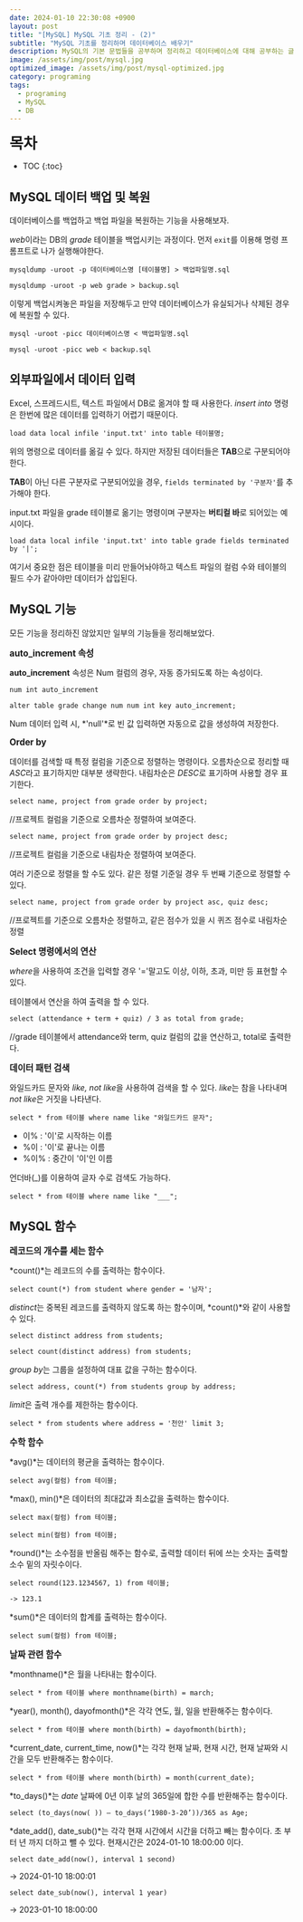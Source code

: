 ```yaml
---
date: 2024-01-10 22:30:08 +0900
layout: post
title: "[MySQL] MySQL 기초 정리 - (2)"
subtitle: "MySQL 기초를 정리하며 데이터베이스 배우기"
description: MySQL의 기본 문법들을 공부하며 정리하고 데이터베이스에 대해 공부하는 글
image: /assets/img/post/mysql.jpg
optimized_image: /assets/img/post/mysql-optimized.jpg
category: programing
tags:
  - programing
  - MySQL
  - DB
---
```


<span style="font-size:1.9em; font-weight:bold;">목차</span>
* TOC
{:toc}


## MySQL 데이터 백업 및 복원

데이터베이스를 백업하고 백업 파일을 복원하는 기능을 사용해보자.

*web*이라는 DB의 *grade* 테이블을 백업시키는 과정이다.
먼저 `exit`를 이용해 명령 프롬프트로 나가 실행해야한다.

`mysqldump -uroot -p 데이터베이스명 [테이블명] > 백업파일명.sql`

`mysqldump -uroot -p web grade > backup.sql`

이렇게 백업시켜놓은 파일을 저장해두고 만약 데이터베이스가 유실되거나 삭제된 경우에 복원할 수 있다.

`mysql -uroot -picc 데이터베이스명 < 백업파일명.sql`

`mysql -uroot -picc web < backup.sql`


## 외부파일에서 데이터 입력

Excel, 스프레드시트, 텍스트 파일에서 DB로 옮겨야 할 때 사용한다. *insert into* 명령은 한번에 많은 데이터를 입력하기 어렵기 때문이다.

`load data local infile 'input.txt' into table 테이블명;`

위의 명령으로 데이터를 옮길 수 있다. 하지만 저장된 데이터들은 **TAB**으로 구분되어야 한다.

**TAB**이 아닌 다른 구분자로 구분되어있을 경우, `fields terminated by '구분자'`를 추가해야 한다.

input.txt 파일을 grade 테이블로 옮기는 명령이며 구분자는 **버티컬 바**로 되어있는 예시이다. 

`load data local infile 'input.txt' into table grade fields terminated by '|';`

여기서 중요한 점은 테이블을 미리 만들어놔야하고 텍스트 파일의 컬럼 수와 테이블의 필드 수가 같아야만 데이터가 삽입된다. 


## MySQL 기능

모든 기능을 정리하진 않았지만 일부의 기능들을 정리해보았다.

<span style="font-size:1.1em; font-weight:bold;">auto_increment 속성</span>

**auto_increment** 속성은 Num 컬럼의 경우, 자동 증가되도록 하는 속성이다.

`num int auto_increment`

`alter table grade change num num int key auto_increment;`

Num 데이터 입력 시, *'null'*로 빈 값 입력하면 자동으로 값을 생성하여 저장한다.

<span style="font-size:1.1em; font-weight:bold;">Order by</span>

데이터를 검색할 때 특정 컬럼을 기준으로 정렬하는 명령이다.
오름차순으로 정리할 때 *ASC*라고 표기하지만 대부분 생략한다.
내림차순은 *DESC*로 표기하며 사용할 경우 표기한다.

`select name, project from grade order by project;`

//프로젝트 컬럼을 기준으로 오름차순 정렬하여 보여준다.

`select name, project from grade order by project desc;`

//프로젝트 컬럼을 기준으로 내림차순 정렬하여 보여준다.

여러 기준으로 정렬을 할 수도 있다. 같은 정렬 기준일 경우 두 번째 기준으로 정렬할 수 있다.

`select name, project from grade order by project asc, quiz desc;`

//프로젝트를 기준으로 오름차순 정렬하고, 같은 점수가 있을 시 퀴즈 점수로 내림차순 정렬

<span style="font-size:1.1em; font-weight:bold;">Select 명령에서의 연산</span>

*where*을 사용하여 조건을 입력할 경우 '='말고도 이상, 이하, 초과, 미만 등 표현할 수 있다.

테이블에서 연산을 하여 출력을 할 수 있다.

`select (attendance + term + quiz) / 3 as total from grade;`

//grade 테이블에서 attendance와 term, quiz 컬럼의 값을 연산하고, total로 출력한다.

<span style="font-size:1.1em; font-weight:bold;">데이터 패턴 검색</span>

와일드카드 문자와 *like, not like*을 사용하여 검색을 할 수 있다.
*like*는 참을 나타내며 *not like*은 거짓을 나타낸다.

`select * from 테이블 where name like "와일드카드 문자";`

- 이% :	'이'로 시작하는 이름
- %이 : '이'로 끝나는 이름
- %이% : 중간이 '이'인 이름

언더바(_)를 이용하여 글자 수로 검색도 가능하다.

`select * from 테이블 where name like "___";`


## MySQL 함수

<span style="font-size:1.1em; font-weight:bold;">레코드의 개수를 세는 함수</span>

*count()*는 레코드의 수를 출력하는 함수이다.

`select count(*) from student where gender = '남자';`

*distinct*는 중복된 레코드를 출력하지 않도록 하는 함수이며, *count()*와 같이 사용할 수 있다.

`select distinct address from students;`

`select count(distinct address) from students;`

*group by*는 그룹을 설정하여 대표 값을 구하는 함수이다.

`select address, count(*) from students group by address;`

*limit*은 출력 개수를 제한하는 함수이다.

`select * from students where address = '천안' limit 3;`

<span style="font-size:1.1em; font-weight:bold;">수학 함수</span>

*avg()*는 데이터의 평균을 출력하는 함수이다.

`select avg(컬럼) from 테이블;`

*max(), min()*은 데이터의 최대값과 최소값을 출력하는 함수이다.

`select max(컬럼) from 테이블;`

`select min(컬럼) from 테이블;`

*round()*는 소수점을 반올림 해주는 함수로, 출력할 데이터 뒤에 쓰는 숫자는 출력할 소수 밑의 자릿수이다.

`select round(123.1234567, 1) from 테이블;`

`-> 123.1`

*sum()*은 데이터의 합계를 출력하는 함수이다.

`select sum(컬럼) from 테이블;`

<span style="font-size:1.1em; font-weight:bold;">날짜 관련 함수</span>

*monthname()*은 월을 나타내는 함수이다.

`select * from 테이블 where monthname(birth) = march;`

*year(), month(), dayofmonth()*은 각각 연도, 월, 일을 반환해주는 함수이다.

`select * from 테이블 where month(birth) = dayofmonth(birth);`

*current_date, current_time, now()*는 각각 현재 날짜, 현재 시간, 현재 날짜와 시간을 모두 반환해주는 함수이다.

`select * from 테이블 where month(birth) = month(current_date);`

*to_days()*는 *date* 날짜에 0년 이후 날의 365일에 합한 수를 반환해주는 함수이다.

`select (to_days(now( )) – to_days(‘1980-3-20’))/365 as Age;`

*date_add(), date_sub()*는 각각 현재 시간에서 시간을 더하고 빼는 함수이다. 초 부터 년 까지 더하고 뺄 수 있다. 현재시간은 2024-01-10 18:00:00 이다.

`select date_add(now(), interval 1 second)`

-> 2024-01-10 18:00:01

`select date_sub(now(), interval 1 year)`

-> 2023-01-10 18:00:00


